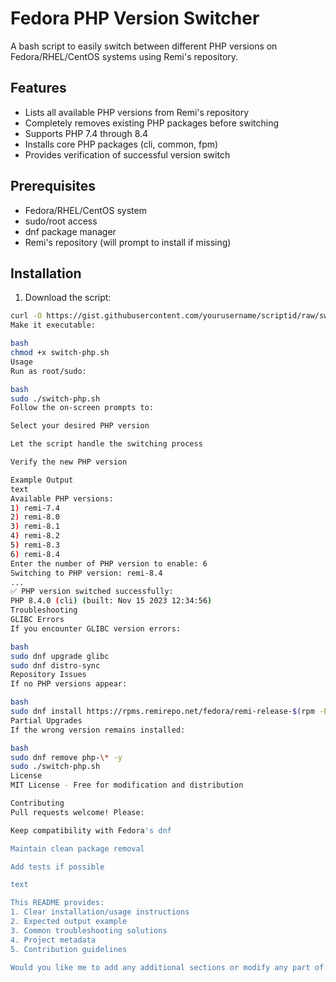 # Fedora PHP Version Switcher

A bash script to easily switch between different PHP versions on Fedora/RHEL/CentOS systems using Remi's repository.

## Features

- Lists all available PHP versions from Remi's repository
- Completely removes existing PHP packages before switching
- Supports PHP 7.4 through 8.4
- Installs core PHP packages (cli, common, fpm)
- Provides verification of successful version switch

## Prerequisites

- Fedora/RHEL/CentOS system
- sudo/root access
- dnf package manager
- Remi's repository (will prompt to install if missing)

## Installation

1. Download the script:
```bash
curl -O https://gist.githubusercontent.com/yourusername/scriptid/raw/switch-php.sh
Make it executable:

bash
chmod +x switch-php.sh
Usage
Run as root/sudo:

bash
sudo ./switch-php.sh
Follow the on-screen prompts to:

Select your desired PHP version

Let the script handle the switching process

Verify the new PHP version

Example Output
text
Available PHP versions:
1) remi-7.4
2) remi-8.0
3) remi-8.1
4) remi-8.2
5) remi-8.3
6) remi-8.4
Enter the number of PHP version to enable: 6
Switching to PHP version: remi-8.4
...
✅ PHP version switched successfully:
PHP 8.4.0 (cli) (built: Nov 15 2023 12:34:56)
Troubleshooting
GLIBC Errors
If you encounter GLIBC version errors:

bash
sudo dnf upgrade glibc
sudo dnf distro-sync
Repository Issues
If no PHP versions appear:

bash
sudo dnf install https://rpms.remirepo.net/fedora/remi-release-$(rpm -E %fedora).rpm
Partial Upgrades
If the wrong version remains installed:

bash
sudo dnf remove php-\* -y
sudo ./switch-php.sh
License
MIT License - Free for modification and distribution

Contributing
Pull requests welcome! Please:

Keep compatibility with Fedora's dnf

Maintain clean package removal

Add tests if possible

text

This README provides:
1. Clear installation/usage instructions
2. Expected output example
3. Common troubleshooting solutions
4. Project metadata
5. Contribution guidelines

Would you like me to add any additional sections or modify any part of this documentation?
